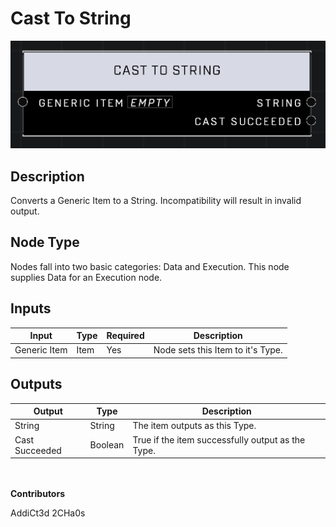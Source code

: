 # Cast To String
![](../../../.gitbook/assets/cast-to-string.png)
## Description
Converts a Generic Item to a String. Incompatibility will result in invalid output.

## Node Type
Nodes fall into two basic categories: Data and Execution. This node supplies Data for an Execution node.

## Inputs
| Input | Type | Required | Description |
|------------------|------------------|----------|--------------------------------------------------------------|
| Generic Item | Item | Yes | Node sets this Item to it's Type. |

## Outputs
| Output | Type | Description |
|------------------|------------------|--------------------------------------------------------------|
| String | String | The item outputs as this Type. |
| Cast Succeeded | Boolean | True if the item successfully output as the Type. |

\
\
**Contributors**

AddiCt3d 2CHa0s